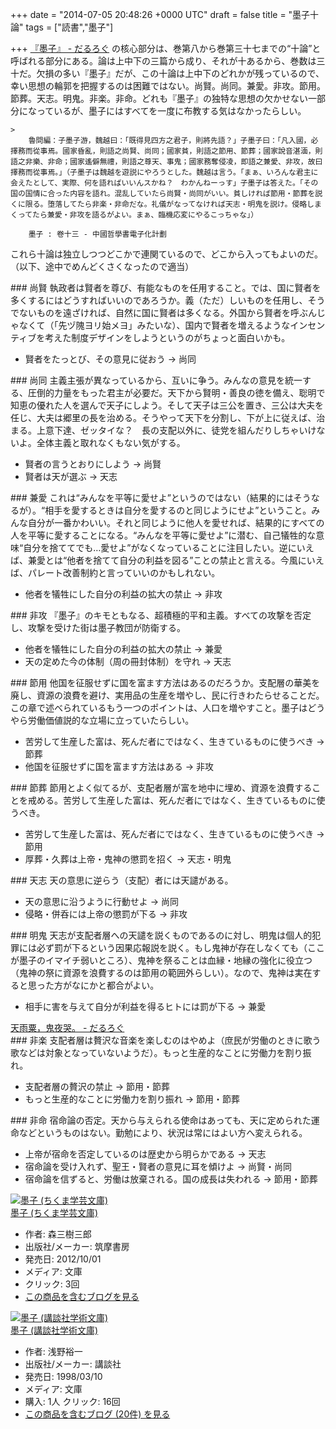 
+++
date = "2014-07-05 20:48:26 +0000 UTC"
draft = false
title = "墨子十論"
tags = ["読書","墨子"]

+++
<a href="https://blog.daruyanagi.jp/entry/2014/05/01/140035">『墨子』 - だるろぐ</a> の核心部分は、巻第八から巻第三十七までの“十論”と呼ばれる部分にある。論は上中下の三篇から成り、それが十あるから、巻数は三十だ。欠損の多い『墨子』だが、この十論は上中下のどれかが残っているので、幸い思想の輪郭を把握するのは困難ではない。尚賢。尚同。兼愛。非攻。節用。節葬。天志。明鬼。非楽。非命。どれも『墨子』の独特な思想の欠かせない一部分になっているが、墨子にはすべてを一度に布教する気はなかったらしい。

    >
        魯問編：子墨子游，魏越曰：「既得見四方之君子，則將先語？」子墨子曰：「凡入國，必擇務而從事焉。國家昏亂，則語之尚賢、尚同；國家貧，則語之節用、節葬；國家說音湛湎，則語之非樂、非命；國家遙僻無禮，則語之尊天、事鬼；國家務奪侵凌，即語之兼愛、非攻，故曰擇務而從事焉。」（子墨子は魏越を遊説にやろうとした。魏越は言う。「まぁ、いろんな君主に会えたとして、実際、何を語ればいいんスかね？　わかんねーっす」子墨子は答えた。「その国の国情に合った内容を語れ。混乱していたら尚賢・尚同がいい。貧しければ節用・節葬を説くに限る。堕落してたら非楽・非命だな。礼儀がなってなければ天志・明鬼を説け。侵略しまくってたら兼愛・非攻を語るがよい。まぁ、臨機応変にやるこっちゃな」）

        墨子 : 卷十三 - 中國哲學書電子化計劃
    
これら十論は独立しつつどこかで連関ているので、どこから入ってもよいのだ。（以下、途中でめんどくさくなったので適当）

<div class="section">
    ### 尚賢
    執政者は賢者を尊び、有能なものを任用すること。では、国に賢者を多くするにはどうすればいいのであろうか。義（ただ）しいものを任用し、そうでないものを遠ざければ、自然に国に賢者は多くなる。外国から賢者を呼ぶんじゃなくて（「先ヅ隗ヨリ始メヨ」みたいな）、国内で賢者を増えるようなインセンティブを考えた制度デザインをしようというのがちょっと面白いかも。

<ul>
<li>賢者をたっとび、その意見に従おう → 尚同</li>
</ul>
</div>
<div class="section">
    ### 尚同
    主義主張が異なっているから、互いに争う。みんなの意見を統一する、圧倒的力量をもった君主が必要だ。天下から賢明・善良の徳を備え、聡明で知恵の優れた人を選んで天子にしよう。そして天子は三公を置き、三公は大夫を任じ、大夫は郷里の長を治める。そうやって天下を分割し、下が上に従えば、治まる。上意下達、ゼッタイな？　長の支配以外に、徒党を組んだりしちゃいけないよ。全体主義と取れなくもない気がする。

<ul>
<li>賢者の言うとおりにしよう → 尚賢</li>
<li>賢者は天が選ぶ → 天志</li>
</ul>
</div>
<div class="section">
    ### 兼愛
    これは“みんなを平等に愛せよ”というのではない（結果的にはそうなるが）。“相手を愛するときは自分を愛するのと同じようにせよ”ということ。みんな自分が一番かわいい。それと同じように他人を愛せれば、結果的にすべての人を平等に愛することになる。“みんなを平等に愛せよ”に潜む、自己犠牲的な意味“自分を捨ててでも…愛せよ”がなくなっていることに注目したい。逆にいえば、兼愛とは“他者を捨てて自分の利益を図る”ことの禁止と言える。今風にいえば、パレート改善制約と言っていいのかもしれない。

<ul>
<li>他者を犠牲にした自分の利益の拡大の禁止 → 非攻</li>
</ul>
</div>
<div class="section">
    ### 非攻
    『墨子』のキモともなる、超積極的平和主義。すべての攻撃を否定し、攻撃を受けた街は墨子教団が防衛する。

<ul>
<li>他者を犠牲にした自分の利益の拡大の禁止 → 兼愛</li>
<li>天の定めた今の体制（周の冊封体制）を守れ → 天志</li>
</ul>
</div>
<div class="section">
    ### 節用
    他国を征服せずに国を富ます方法はあるのだろうか。支配層の華美を廃し、資源の浪費を避け、実用品の生産を増やし、民に行きわたらせることだ。この章で述べられているもう一つのポイントは、人口を増やすこと。墨子はどうやら労働価値説的な立場に立っていたらしい。

<ul>
<li>苦労して生産した富は、死んだ者にではなく、生きているものに使うべき → 節葬</li>
<li>他国を征服せずに国を富ます方法はある → 非攻</li>
</ul>
</div>
<div class="section">
    ### 節葬
    節用とよく似てるが、支配者層が富を地中に埋め、資源を浪費することを戒める。苦労して生産した富は、死んだ者にではなく、生きているものに使うべき。

<ul>
<li>苦労して生産した富は、死んだ者にではなく、生きているものに使うべき → 節用</li>
<li>厚葬・久葬は上帝・鬼神の懲罰を招く → 天志・明鬼</li>
</ul>
</div>
<div class="section">
    ### 天志
    天の意思に逆らう（支配）者には天譴がある。

<ul>
<li>天の意思に沿うように行動せよ → 尚同</li>
<li>侵略・併呑には上帝の懲罰が下る → 非攻</li>
</ul>
</div>
<div class="section">
    ### 明鬼
    天志が支配者層への天譴を説くものであるのに対し、明鬼は個人的犯罪には必ず罰が下るという因果応報説を説く。もし鬼神が存在しなくても（ここが墨子のイマイチ弱いところ）、鬼神を祭ることは血縁・地縁の強化に役立つ（鬼神の祭に資源を浪費するのは節用の範囲外らしい）。なので、鬼神は実在すると思った方がなにかと都合がよい。

<ul>
<li>相手に害を与えて自分が利益を得るヒトには罰が下る → 兼愛</li>
</ul><a href="https://blog.daruyanagi.jp/entry/2014/04/30/202217">天雨粟，鬼夜哭。 - だるろぐ</a><br/>


</div>
<div class="section">
    ### 非楽
    支配者層は贅沢な音楽を楽しむのはやめよ（庶民が労働のときに歌う歌などは対象となっていないようだ）。もっと生産的なことに労働力を割り振れ。

<ul>
<li>支配者層の贅沢の禁止 → 節用・節葬</li>
<li>もっと生産的なことに労働力を割り振れ → 節用・節葬</li>
</ul>
</div>
<div class="section">
    ### 非命
    宿命論の否定。天から与えられる使命はあっても、天に定められた運命などというものはない。勤勉により、状況は常にはよい方へ変えられる。

<ul>
<li>上帝が宿命を否定しているのは歴史から明らかである → 天志</li>
<li>宿命論を受け入れず、聖王・賢者の意見に耳を傾けよ → 尚賢・尚同</li>
<li>宿命論を信ずると、労働は放棄される。国の成長は失われる → 節用・節葬</li>
</ul><div class="hatena-asin-detail"><a href="http://www.amazon.co.jp/exec/obidos/ASIN/4480094903/bestylesnet-22/"><img src="https://images-fe.ssl-images-amazon.com/images/I/51htwtew-KL._SL160_.jpg" class="hatena-asin-detail-image" alt="墨子 (ちくま学芸文庫)" title="墨子 (ちくま学芸文庫)"/></a><div class="hatena-asin-detail-info"><a href="http://www.amazon.co.jp/exec/obidos/ASIN/4480094903/bestylesnet-22/">墨子 (ちくま学芸文庫)</a><ul><li><span class="hatena-asin-detail-label">作者:</span> 森三樹三郎</li><li><span class="hatena-asin-detail-label">出版社/メーカー:</span> 筑摩書房</li><li><span class="hatena-asin-detail-label">発売日:</span> 2012/10/01</li><li><span class="hatena-asin-detail-label">メディア:</span> 文庫</li><li> <span class="hatena-asin-detail-label">クリック</span>: 3回</li><li><a href="http://d.hatena.ne.jp/asin/4480094903/bestylesnet-22" target="_blank">この商品を含むブログを見る</a></li></ul></div><div class="hatena-asin-detail-foot"></div></div><div class="hatena-asin-detail"><a href="http://www.amazon.co.jp/exec/obidos/ASIN/4061593196/bestylesnet-22/"><img src="https://images-fe.ssl-images-amazon.com/images/I/51ZCWNQCM6L._SL160_.jpg" class="hatena-asin-detail-image" alt="墨子 (講談社学術文庫)" title="墨子 (講談社学術文庫)"/></a><div class="hatena-asin-detail-info"><a href="http://www.amazon.co.jp/exec/obidos/ASIN/4061593196/bestylesnet-22/">墨子 (講談社学術文庫)</a><ul><li><span class="hatena-asin-detail-label">作者:</span> 浅野裕一</li><li><span class="hatena-asin-detail-label">出版社/メーカー:</span> 講談社</li><li><span class="hatena-asin-detail-label">発売日:</span> 1998/03/10</li><li><span class="hatena-asin-detail-label">メディア:</span> 文庫</li><li><span class="hatena-asin-detail-label">購入</span>: 1人 <span class="hatena-asin-detail-label">クリック</span>: 16回</li><li><a href="http://d.hatena.ne.jp/asin/4061593196/bestylesnet-22" target="_blank">この商品を含むブログ (20件) を見る</a></li></ul></div><div class="hatena-asin-detail-foot"></div></div>

</div>

